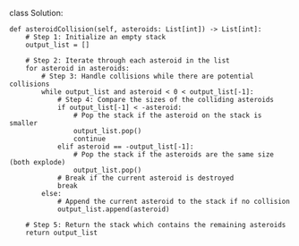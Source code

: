 

class Solution:
    
    def asteroidCollision(self, asteroids: List[int]) -> List[int]:
        # Step 1: Initialize an empty stack
        output_list = []

        # Step 2: Iterate through each asteroid in the list
        for asteroid in asteroids:
            # Step 3: Handle collisions while there are potential collisions
            while output_list and asteroid < 0 < output_list[-1]:
                # Step 4: Compare the sizes of the colliding asteroids
                if output_list[-1] < -asteroid:
                    # Pop the stack if the asteroid on the stack is smaller
                    output_list.pop()
                    continue
                elif asteroid == -output_list[-1]:
                    # Pop the stack if the asteroids are the same size (both explode)
                    output_list.pop()
                # Break if the current asteroid is destroyed
                break
            else:
                # Append the current asteroid to the stack if no collision
                output_list.append(asteroid)

        # Step 5: Return the stack which contains the remaining asteroids
        return output_list
